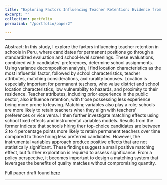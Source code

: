 ```yaml
---
title: "Exploring Factors Influencing Teacher Retention: Evidence from Peru"
excerpt: ""
collection: portfolio
permalink: "/portfolio/paper2"

---
```


---

Abstract: In this study, I explore the factors influencing teacher retention in schools in Peru, where candidates for permanent positions go through a standardized evaluation and school-level screenings. These evaluations, combined with candidates’ preferences, determine school assignments. Using variance decomposition analysis, I find location characteristics as the most influential factor, followed by school characteristics, teacher attributes, matching considerations, and rurality bonuses. Location is especially important for permanent teachers, who value district and school location characteristics, low vulnerability to hazards, and proximity to their residence. Teacher attributes, including prior experience in the public sector, also influence retention, with those possessing less experience being more prone to leaving. Matching variables also play a role; schools are more likely to retain teachers
when they align with teachers’ preferences or vice versa. I then further investigate matching effects using school fixed effects and instrumental variables models. Results from the former indicate that schools hiring their top-choice candidates are between 2 to 4 percentage points more likely to retain permanent teachers over time compared to those hiring less preferred candidates. However, the instrumental variables approach produce positive effects that are not statistically significant. These findings suggest a small positive matching effect, but further exploration is required to assess significance. From a policy perspective, it becomes important to design a matching system that leverages the benefits of quality matches without compromising quantity.

Full paper draft found [here](Colorism.pdf)

---